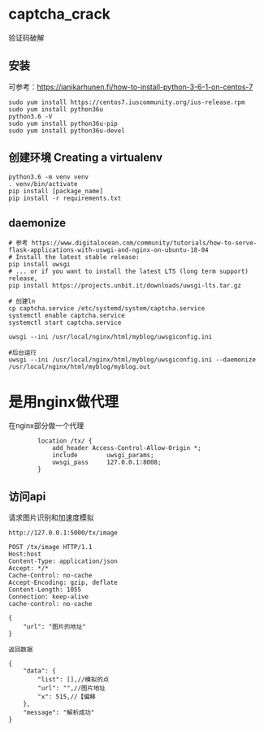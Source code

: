 # captcha_crack
验证码破解


## 安装
可参考：https://janikarhunen.fi/how-to-install-python-3-6-1-on-centos-7

``` shell script
sudo yum install https://centos7.iuscommunity.org/ius-release.rpm
sudo yum install python36u
python3.6 -V
sudo yum install python36u-pip
sudo yum install python36u-devel
```

## 创建环境 Creating a virtualenv

``` shell script
python3.6 -m venv venv
. venv/bin/activate
pip install [package_name]
pip install -r requirements.txt
```
## daemonize 

``` shell script
# 参考 https://www.digitalocean.com/community/tutorials/how-to-serve-flask-applications-with-uswgi-and-nginx-on-ubuntu-18-04
# Install the latest stable release:
pip install uwsgi
# ... or if you want to install the latest LTS (long term support) release,
pip install https://projects.unbit.it/downloads/uwsgi-lts.tar.gz

# 创建ln 
cp captcha.service /etc/systemd/system/captcha.service
systemctl enable captcha.service
systemctl start captcha.service
```



``` shell script
uwsgi --ini /usr/local/nginx/html/myblog/uwsgiconfig.ini

#后台运行
uwsgi --ini /usr/local/nginx/html/myblog/uwsgiconfig.ini --daemonize /usr/local/nginx/html/myblog/myblog.out

```

# 是用nginx做代理

在nginx部分做一个代理

``` text
        location /tx/ {
            add_header Access-Control-Allow-Origin *;
            include        uwsgi_params;
            uwsgi_pass     127.0.0.1:8008;
        }

``` 


## 访问api

请求图片识别和加速度模拟
``` text
http://127.0.0.1:5000/tx/image

POST /tx/image HTTP/1.1
Host:host
Content-Type: application/json
Accept: */*
Cache-Control: no-cache
Accept-Encoding: gzip, deflate
Content-Length: 1055
Connection: keep-alive
cache-control: no-cache

{
    "url": "图片的地址"
}

返回数据

{
    "data": {
        "list": [],//模拟的点
        "url": "",//图片地址
        "x": 515,//【偏移
    },
    "message": "解析成功"
}
```